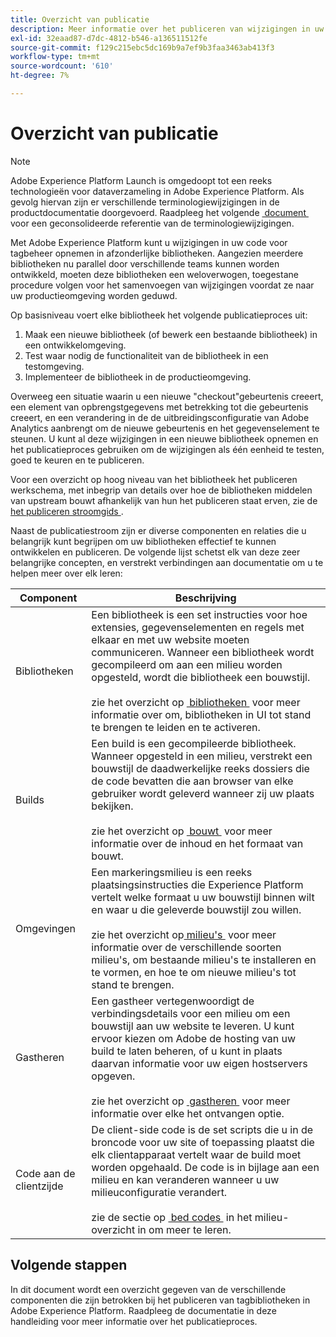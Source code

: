 ```yaml
---
title: Overzicht van publicatie
description: Meer informatie over het publiceren van wijzigingen in uw codebibliotheken voor tagbeheer in Adobe Experience Platform.
exl-id: 32eaad87-d7dc-4812-b546-a136511512fe
source-git-commit: f129c215ebc5dc169b9a7ef9b3faa3463ab413f3
workflow-type: tm+mt
source-wordcount: '610'
ht-degree: 7%

---
```


# Overzicht van publicatie

>[!NOTE]
>
>Adobe Experience Platform Launch is omgedoopt tot een reeks technologieën voor dataverzameling in Adobe Experience Platform.  Als gevolg hiervan zijn er verschillende terminologiewijzigingen in de productdocumentatie doorgevoerd. Raadpleeg het volgende [&#x200B; document &#x200B;](../../term-updates.md) voor een geconsolideerde referentie van de terminologiewijzigingen.

Met Adobe Experience Platform kunt u wijzigingen in uw code voor tagbeheer opnemen in afzonderlijke bibliotheken. Aangezien meerdere bibliotheken nu parallel door verschillende teams kunnen worden ontwikkeld, moeten deze bibliotheken een weloverwogen, toegestane procedure volgen voor het samenvoegen van wijzigingen voordat ze naar uw productieomgeving worden geduwd.

Op basisniveau voert elke bibliotheek het volgende publicatieproces uit:

1. Maak een nieuwe bibliotheek (of bewerk een bestaande bibliotheek) in een ontwikkelomgeving.
1. Test waar nodig de functionaliteit van de bibliotheek in een testomgeving.
1. Implementeer de bibliotheek in de productieomgeving.

Overweeg een situatie waarin u een nieuwe &quot;checkout&quot;gebeurtenis creeert, een element van opbrengstgegevens met betrekking tot die gebeurtenis creeert, en een verandering in de de uitbreidingsconfiguratie van Adobe Analytics aanbrengt om de nieuwe gebeurtenis en het gegevenselement te steunen. U kunt al deze wijzigingen in een nieuwe bibliotheek opnemen en het publicatieproces gebruiken om de wijzigingen als één eenheid te testen, goed te keuren en te publiceren.

Voor een overzicht op hoog niveau van het bibliotheek het publiceren werkschema, met inbegrip van details over hoe de bibliotheken middelen van upstream bouwt afhankelijk van hun het publiceren staat erven, zie de [&#x200B; het publiceren stroomgids &#x200B;](./publishing-flow.md).

Naast de publicatiestroom zijn er diverse componenten en relaties die u belangrijk kunt begrijpen om uw bibliotheken effectief te kunnen ontwikkelen en publiceren. De volgende lijst schetst elk van deze zeer belangrijke concepten, en verstrekt verbindingen aan documentatie om u te helpen meer over elk leren:

| Component | Beschrijving |
| --- | --- |
| Bibliotheken | Een bibliotheek is een set instructies voor hoe extensies, gegevenselementen en regels met elkaar en met uw website moeten communiceren. Wanneer een bibliotheek wordt gecompileerd om aan een milieu worden opgesteld, wordt die bibliotheek een bouwstijl.<br><br> zie het overzicht op [&#x200B; bibliotheken &#x200B;](./libraries.md) voor meer informatie over om, bibliotheken in UI tot stand te brengen te leiden en te activeren. |
| Builds | Een build is een gecompileerde bibliotheek. Wanneer opgesteld in een milieu, verstrekt een bouwstijl de daadwerkelijke reeks dossiers die de code bevatten die aan browser van elke gebruiker wordt geleverd wanneer zij uw plaats bekijken.<br><br> zie het overzicht op [&#x200B; bouwt &#x200B;](./builds.md) voor meer informatie over de inhoud en het formaat van bouwt. |
| Omgevingen | Een markeringsmilieu is een reeks plaatsingsinstructies die Experience Platform vertelt welke formaat u uw bouwstijl binnen wilt en waar u die geleverde bouwstijl zou willen.<br><br> zie het overzicht op [&#x200B; milieu&#39;s &#x200B;](./environments.md) voor meer informatie over de verschillende soorten milieu&#39;s, om bestaande milieu&#39;s te installeren en te vormen, en hoe te om nieuwe milieu&#39;s tot stand te brengen. |
| Gastheren | Een gastheer vertegenwoordigt de verbindingsdetails voor een milieu om een bouwstijl aan uw website te leveren. U kunt ervoor kiezen om Adobe de hosting van uw build te laten beheren, of u kunt in plaats daarvan informatie voor uw eigen hostservers opgeven.<br><br> zie het overzicht op [&#x200B; gastheren &#x200B;](./hosts/hosts-overview.md) voor meer informatie over elke het ontvangen optie. |
| Code aan de clientzijde | De client-side code is de set scripts die u in de broncode voor uw site of toepassing plaatst die elk clientapparaat vertelt waar de build moet worden opgehaald. De code is in bijlage aan een milieu en kan veranderen wanneer u uw milieuconfiguratie verandert.<br><br> zie de sectie op [&#x200B; bed codes &#x200B;](./environments.md#embed-code) in het milieu- overzicht in om meer te leren. |

## Volgende stappen

In dit document wordt een overzicht gegeven van de verschillende componenten die zijn betrokken bij het publiceren van tagbibliotheken in Adobe Experience Platform. Raadpleeg de documentatie in deze handleiding voor meer informatie over het publicatieproces.
